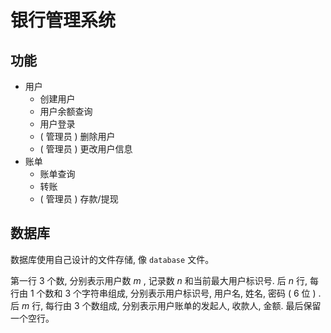 # 银行管理系统

## 功能

- 用户
  - 创建用户
  - 用户余额查询
  - 用户登录
  -  ( 管理员 ) 删除用户
  -  ( 管理员 ) 更改用户信息
- 账单
  - 账单查询
  - 转账
  -  ( 管理员 ) 存款/提现

## 数据库

数据库使用自己设计的文件存储, 像 `database` 文件。

第一行 $3$ 个数, 分别表示用户数 $m$ , 记录数 $n$ 和当前最大用户标识号.
后 $n$ 行, 每行由 $1$ 个数和 $3$ 个字符串组成, 分别表示用户标识号, 用户名, 姓名, 密码 ( $6$ 位 ) .
后 $m$ 行, 每行由 $3$ 个数组成, 分别表示用户账单的发起人, 收款人, 金额.
最后保留一个空行。
